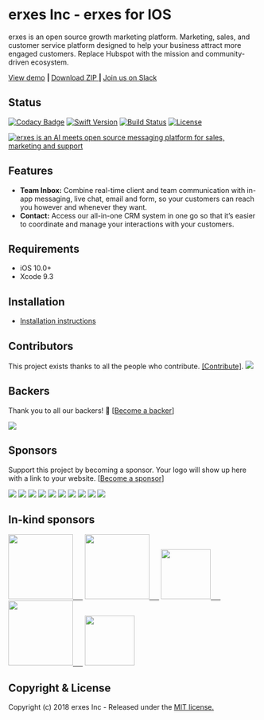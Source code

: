 # erxes Inc - erxes for IOS

erxes is an open source growth marketing platform. Marketing, sales, and customer service platform designed to help your business attract more engaged customers. Replace Hubspot with the mission and community-driven ecosystem.

<a href="https://demohome.erxes.io/">View demo</a> <b>| </b> <a href="https://github.com/erxes/erxes-ios/archive/master.zip">Download ZIP </a> <b> | </b> <a href="https://slack.erxes.io">Join us on Slack</a>

## Status <br>
[![Codacy Badge](https://api.codacy.com/project/badge/Grade/de9ec5c49481466c9d9031ae1ce6c4ba)](https://www.codacy.com/app/puujeedevdev/erxes-ios?utm_source=github.com&amp;utm_medium=referral&amp;utm_content=erxes/erxes-ios&amp;utm_campaign=Badge_Grade)
[![Swift Version][swift-image]][swift-url]
[![Build Status][travis-image]][travis-url]
[![License][license-image]][license-url]

<a href="https://erxes.io" target="_blank"><img src="https://i.imgur.com/j1dxE7Y.jpg" alt="erxes is an AI meets open source messaging platform for sales, marketing and support "></a>

## Features

* **Team Inbox:** Combine real-time client and team communication with in-app messaging, live chat, email and form, so your customers can reach you however and whenever they want. 
* **Contact:** Access our all-in-one CRM system in one go so that it’s easier to coordinate and manage your interactions with your customers. 


## Requirements

- iOS 10.0+
- Xcode 9.3

## Installation
 * <a href="https://github.com/erxes/erxes-ios/wiki/Installation">Installation instructions</a> <br>



## Contributors

This project exists thanks to all the people who contribute. [[Contribute]](CONTRIBUTING.md).
<a href="graphs/contributors"><img src="https://opencollective.com/erxes/contributors.svg?width=890" /></a>


## Backers

Thank you to all our backers! 🙏 [[Become a backer](https://opencollective.com/erxes#backer)]

<a href="https://opencollective.com/erxes#backers" target="_blank"><img src="https://opencollective.com/erxes/backers.svg?width=890"></a>


## Sponsors

Support this project by becoming a sponsor. Your logo will show up here with a link to your website. [[Become a sponsor](https://opencollective.com/erxes#sponsor)]

<a href="https://opencollective.com/erxes/sponsor/0/website" target="_blank"><img src="https://opencollective.com/erxes/sponsor/0/avatar.svg"></a>
<a href="https://opencollective.com/erxes/sponsor/1/website" target="_blank"><img src="https://opencollective.com/erxes/sponsor/1/avatar.svg"></a>
<a href="https://opencollective.com/erxes/sponsor/2/website" target="_blank"><img src="https://opencollective.com/erxes/sponsor/2/avatar.svg"></a>
<a href="https://opencollective.com/erxes/sponsor/3/website" target="_blank"><img src="https://opencollective.com/erxes/sponsor/3/avatar.svg"></a>
<a href="https://opencollective.com/erxes/sponsor/4/website" target="_blank"><img src="https://opencollective.com/erxes/sponsor/4/avatar.svg"></a>
<a href="https://opencollective.com/erxes/sponsor/5/website" target="_blank"><img src="https://opencollective.com/erxes/sponsor/5/avatar.svg"></a>
<a href="https://opencollective.com/erxes/sponsor/6/website" target="_blank"><img src="https://opencollective.com/erxes/sponsor/6/avatar.svg"></a>
<a href="https://opencollective.com/erxes/sponsor/7/website" target="_blank"><img src="https://opencollective.com/erxes/sponsor/7/avatar.svg"></a>
<a href="https://opencollective.com/erxes/sponsor/8/website" target="_blank"><img src="https://opencollective.com/erxes/sponsor/8/avatar.svg"></a>
<a href="https://opencollective.com/erxes/sponsor/9/website" target="_blank"><img src="https://opencollective.com/erxes/sponsor/9/avatar.svg"></a>

## In-kind sponsors

<a href="https://www.cloudflare.com/" target="_blank"><img src="https://erxes.io/img/logo/cloudflare.png" width="130px;" />&nbsp;&nbsp;&nbsp;&nbsp;&nbsp;</a>
<a href="https://cloud.google.com/developers/startups/" target="_blank"><img src="https://erxes.io/img/logo/cloud-logo.svg" width="130px;" />&nbsp;&nbsp;&nbsp;&nbsp;&nbsp;</a>
<a href="https://www.digitalocean.com/" target="_blank"><img src="https://erxes.io/img/logo/digitalocean.png" width="100px;" />&nbsp;&nbsp;&nbsp;&nbsp;&nbsp;</a>
<a href="https://www.saucelabs.com/" target="_blank"><img src="https://erxes.io/img/logo/saucelabs.png" width="130px;"/>&nbsp;&nbsp;&nbsp;&nbsp;&nbsp;</a>
<a href="https://www.transifex.com/" target="_blank"><img src="https://erxes.io/img/logo/transifex.png" width="100px;" /></a>

## Copyright & License
Copyright (c) 2018 erxes Inc - Released under the [MIT license.](https://github.com/erxes/erxes/blob/develop/LICENSE.md)


[swift-image]:https://img.shields.io/badge/swift-4.0-orange.svg
[swift-url]: https://swift.org/
[license-image]: https://img.shields.io/badge/License-GPL%20v3-blue.svg
[license-url]: LICENSE.md
[travis-image]: https://img.shields.io/travis/dbader/node-datadog-metrics/master.svg?style=flat-square
[travis-url]: https://travis-ci.org/dbader/node-datadog-metrics
[codebeat-image]: https://codebeat.co/badges/c19b47ea-2f9d-45df-8458-b2d952fe9dad
[codebeat-url]: https://codebeat.co/projects/github-com-vsouza-awesomeios-com

